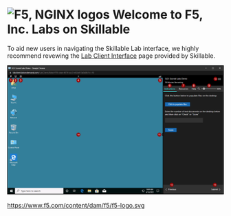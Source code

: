 # ![F5, NGINX logos](https://www.f5.com/content/dam/f5/f5-logo.svg) Welcome to F5, Inc. Labs on Skillable

To aid new users in navigating the Skillable Lab interface, we highly recommend revewing the [Lab Client Interface](https://docs.skillable.com/docs/legacy-lab-client-interface) page provided by Skillable.

![Skillable Lab Interface](https://github.com/learnf5/ts/blob/main/lab-interface.png)

https://www.f5.com/content/dam/f5/f5-logo.svg
